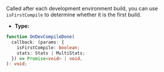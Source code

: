 Called after each development environment build, you can use `isFirstCompile` to determine whether it is the first build.

- **Type:**

```ts
function OnDevCompileDone(
  callback: (params: {
    isFirstCompile: boolean;
    stats: Stats | MultiStats;
  }) => Promise<void> | void,
): void;
```
